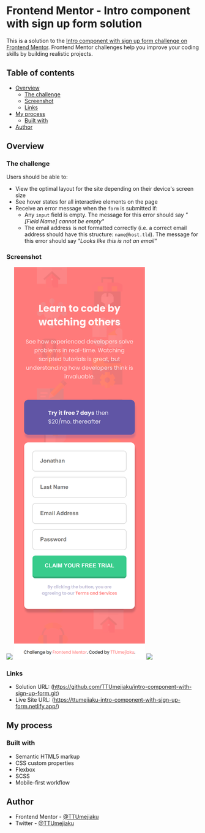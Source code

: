 # Frontend Mentor - Intro component with sign up form solution

This is a solution to the [Intro component with sign up form challenge on Frontend Mentor](https://www.frontendmentor.io/challenges/intro-component-with-signup-form-5cf91bd49edda32581d28fd1). Frontend Mentor challenges help you improve your coding skills by building realistic projects.

## Table of contents

- [Overview](#overview)
  - [The challenge](#the-challenge)
  - [Screenshot](#screenshot)
  - [Links](#links)
- [My process](#my-process)
  - [Built with](#built-with)
- [Author](#author)

## Overview

### The challenge

Users should be able to:

- View the optimal layout for the site depending on their device's screen size
- See hover states for all interactive elements on the page
- Receive an error message when the `form` is submitted if:
  - Any `input` field is empty. The message for this error should say _"[Field Name] cannot be empty"_
  - The email address is not formatted correctly (i.e. a correct email address should have this structure: `name@host.tld`). The message for this error should say _"Looks like this is not an email"_

### Screenshot

![](./design/MyDesign/Desktop-View__Intro-Component-with-Sign-up-Form.png)
![](./design/MyDesign/Mobile-View__Intro-Component-with-Sign-up-Form.png)
![](./design/MyDesign/Active-State__Intro-Component-with-Sign-up-Form.png)

### Links

- Solution URL: (https://github.com/TTUmejiaku/intro-component-with-sign-up-form.git)
- Live Site URL: (https://ttumejiaku-intro-component-with-sign-up-form.netlify.app/)

## My process

### Built with

- Semantic HTML5 markup
- CSS custom properties
- Flexbox
- SCSS
- Mobile-first workflow

## Author

- Frontend Mentor - [@TTUmejiaku](https://www.frontendmentor.io/profile/TTUmejiaku)
- Twitter - [@TTUmejiaku](https://www.twitter.com/TTUmejiaku)
